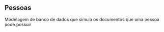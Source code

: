 ## Pessoas
<p> Modelagem de banco de dados que simula os documentos que uma pessoa pode possuir</p>
